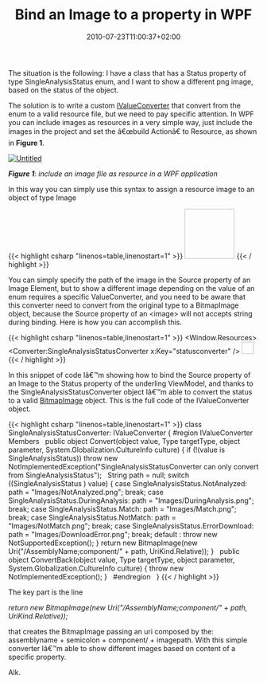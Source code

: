 ﻿---
title: "Bind an Image to a property in WPF"
description: ""
date: 2010-07-23T11:00:37+02:00
draft: false
tags: [WPF,XAML]
categories: [WPF]
---
The situation is the following: I have a class that has a Status property of type SingleAnalysisStatus enum, and I want to show a different png image, based on the status of the object.

The solution is to write a custom [IValueConverter](http://msdn.microsoft.com/en-us/library/system.windows.data.ivalueconverter.aspx) that convert from the enum to a valid resource file, but we need to pay specific attention. In WPF you can include images as resources in a very simple way, just include the images in the project and set the â€œbuild Actionâ€ to Resource, as shown in  **Figure 1**.

[![Untitled](https://www.codewrecks.com/blog/wp-content/uploads/2010/07/Untitled_thumb8.png "Untitled")](https://www.codewrecks.com/blog/wp-content/uploads/2010/07/Untitled10.png)

 ***Figure 1***: *include an image file as resource in a WPF application*

In this way you can simply use this syntax to assign a resource image to an object of type Image

{{< highlight csharp "linenos=table,linenostart=1" >}}
<Image
HorizontalAlignment="Left"
Height="100"
Width="100"
Source="/Images/NotMatch.png"/>
{{< / highlight >}}

You can simply specify the path of the image in the Source property of an Image Element, but to show a different image depending on the value of an enum requires a specific ValueConverter, and you need to be aware that this converter need to convert from the original type to a BitmapImage object, because the Source property of an &lt;image&gt; will not accepts string during binding. Here is how you can accomplish this.

{{< highlight csharp "linenos=table,linenostart=1" >}}
<Window.Resources>
<Converter:SingleAnalysisStatusConverter x:Key="statusconverter" />
<DataTemplate x:Key="ItemTemplate">
<DockPanel>
<Image HorizontalAlignment="Right" Height="24" Margin="0"
Source="{Binding Status, Converter={StaticResource statusconverter}}"
VerticalAlignment="Bottom" Width="24" Stretch="Fill" />
{{< / highlight >}}

In this snippet of code Iâ€™m showing how to bind the Source property of an Image to the Status property of the underling ViewModel, and thanks to the SingleAnalysisStatusConverter object Iâ€™m able to convert the status to a valid [BitmapImage](http://msdn.microsoft.com/en-us/library/system.windows.media.imaging.bitmapimage.aspx) object. This is the full code of the IValueConverter object.

{{< highlight csharp "linenos=table,linenostart=1" >}}
class SingleAnalysisStatusConverter: IValueConverter
{
#region IValueConverter Members
 
public object Convert(object value, Type targetType, object parameter, System.Globalization.CultureInfo culture)
{
if (!(value is SingleAnalysisStatus))
throw new NotImplementedException("SingleAnalysisStatusConverter can only convert from SingleAnalysisStatus");
 
String path = null;
switch ((SingleAnalysisStatus ) value)
{
case SingleAnalysisStatus.NotAnalyzed:
path = "Images/NotAnalyzed.png";
break;
case SingleAnalysisStatus.DuringAnalysis:
path = "Images/DuringAnalysis.png";
break;
case SingleAnalysisStatus.Match:
path = "Images/Match.png";
break;
case SingleAnalysisStatus.NotMatch:
path = "Images/NotMatch.png";
break;
case SingleAnalysisStatus.ErrorDownload:
path = "Images/DownloadError.png";
break;
default :
throw new NotSupportedException();
}
return new BitmapImage(new Uri("/AssemblyName;component/" + path, UriKind.Relative));
}
 
public object ConvertBack(object value, Type targetType, object parameter, System.Globalization.CultureInfo culture)
{
throw new NotImplementedException();
}
 
#endregion
 
}
{{< / highlight >}}

The key part is the line

*return new BitmapImage(new Uri("/AssemblyName;component/" + path, UriKind.Relative));*

that creates the BitmapImage passing an uri composed by the: assemblyname + semicolon + component/ + imagepath. With this simple converter Iâ€™m able to show different images based on content of a specific property.

Alk.
